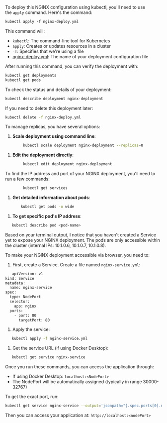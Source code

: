 
To deploy this NGINX configuration using kubectl, you'll need to use the `apply` command. Here's the command:

```bash
kubectl apply -f nginx-deploy.yml
```

This command will:

- `kubectl`: The command-line tool for Kubernetes
- `apply`: Creates or updates resources in a cluster
- `-f`: Specifies that we're using a file
- [nginx-deploy.yml](vscode-file://vscode-app/Applications/Visual%20Studio%20Code.app/Contents/Resources/app/out/vs/code/electron-sandbox/workbench/workbench.html): The name of your deployment configuration file

After running this command, you can verify the deployment with:

```bash
kubectl get deployments
kubectl get pods
```

To check the status and details of your deployment:

```bash
kubectl describe deployment nginx-deployment
```

If you need to delete this deployment later:

```bash
kubectl delete -f nginx-deploy.yml
```

To manage replicas, you have several options:

1. **Scale deployment using command line**:
```bash
		kubectl scale deployment nginx-deployment --replicas=0
```

 1. **Edit the deployment directly**:
```bash
	    kubectl edit deployment nginx-deployment
```

To find the IP address and port of your NGINX deployment, you'll need to run a few commands:
```bash
		kubectl get services
```

1. **Get detailed information about pods**:
```bash
	   kubectl get pods -o wide
```
1.  **To get specific pod's IP address**:
```bash
   kubectl describe pod <pod-name>
```

Based on your terminal output, I notice that you haven't created a Service yet to expose your NGINX deployment. The pods are only accessible within the cluster (internal IPs: 10.1.0.6, 10.1.0.7, 10.1.0.8).

To make your NGINX deployment accessible via browser, you need to:

1. First, create a Service. Create a file named `nginx-service.yml`:
```bash
   apiVersion: v1
kind: Service
metadata:
  name: nginx-service
spec:
  type: NodePort
  selector:
    app: nginx
  ports:
    - port: 80
      targetPort: 80
```

1. Apply the service:
```bash
   kubectl apply -f nginx-service.yml
```
1. Get the service URL (if using Docker Desktop):
```bash
   kubectl get service nginx-service
```
Once you run these commands, you can access the application through:

- If using Docker Desktop: `localhost:<NodePort>`
- The NodePort will be automatically assigned (typically in range 30000-32767)

To get the exact port, run:
```bash
kubectl get service nginx-service --output='jsonpath="{.spec.ports[0].nodePort}"'
```

Then you can access your application at: `http://localhost:<nodePort>`

